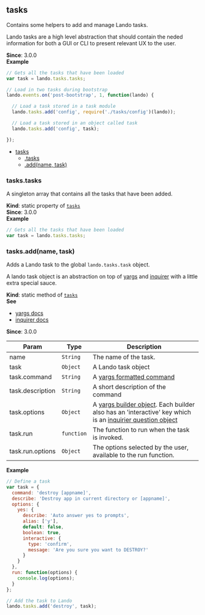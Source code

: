 <a name="module_tasks"></a>

## tasks
Contains some helpers to add and manage Lando tasks.

Lando tasks are a high level abstraction that should contain the neded
information for both a GUI or CLI to present relevant UX to the user.

**Since**: 3.0.0  
**Example**  
```js
// Gets all the tasks that have been loaded
var task = lando.tasks.tasks;

// Load in two tasks during bootstrap
lando.events.on('post-bootstrap', 1, function(lando) {

  // Load a task stored in a task module
  lando.tasks.add('config', require('./tasks/config')(lando));

  // Load a task stored in an object called task
  lando.tasks.add('config', task);

});
```

* [tasks](#module_tasks)
    * [.tasks](#module_tasks.tasks)
    * [.add(name, task)](#module_tasks.add)

<a name="module_tasks.tasks"></a>

### tasks.tasks
A singleton array that contains all the tasks that have been added.

**Kind**: static property of [<code>tasks</code>](#module_tasks)  
**Since**: 3.0.0  
**Example**  
```js
// Gets all the tasks that have been loaded
var task = lando.tasks.tasks;
```
<a name="module_tasks.add"></a>

### tasks.add(name, task)
Adds a Lando task to the global `lando.tasks.task` object.

A lando task object is an abstraction on top of [yargs](http://yargs.js.org/docs/)
and [inquirer](https://github.com/sboudrias/Inquirer.js) with a little extra special sauce.

**Kind**: static method of [<code>tasks</code>](#module_tasks)  
**See**

- [yargs docs](http://yargs.js.org/docs/)
- [inquirer docs](https://github.com/sboudrias/Inquirer.js)

**Since**: 3.0.0  

| Param | Type | Description |
| --- | --- | --- |
| name | <code>String</code> | The name of the task. |
| task | <code>Object</code> | A Lando task object |
| task.command | <code>String</code> | A [yargs formatted command](http://yargs.js.org/docs/#methods-commandmodule-positional-arguments) |
| task.description | <code>String</code> | A short description of the command |
| task.options | <code>Object</code> | A [yargs builder object](http://yargs.js.org/docs/#methods-commandmodule). Each builder also has an 'interactive' key which is an [inquirier question object](https://github.com/sboudrias/Inquirer.js#objects) |
| task.run | <code>function</code> | The function to run when the task is invoked. |
| task.run.options | <code>Object</code> | The options selected by the user, available to the run function. |

**Example**  
```js
// Define a task
var task = {
  command: 'destroy [appname]',
  describe: 'Destroy app in current directory or [appname]',
  options: {
    yes: {
      describe: 'Auto answer yes to prompts',
      alias: ['y'],
      default: false,
      boolean: true,
      interactive: {
        type: 'confirm',
        message: 'Are you sure you want to DESTROY?'
      }
    }
  },
  run: function(options) {
    console.log(options);
  }
};

// Add the task to Lando
lando.tasks.add('destroy', task);
```
